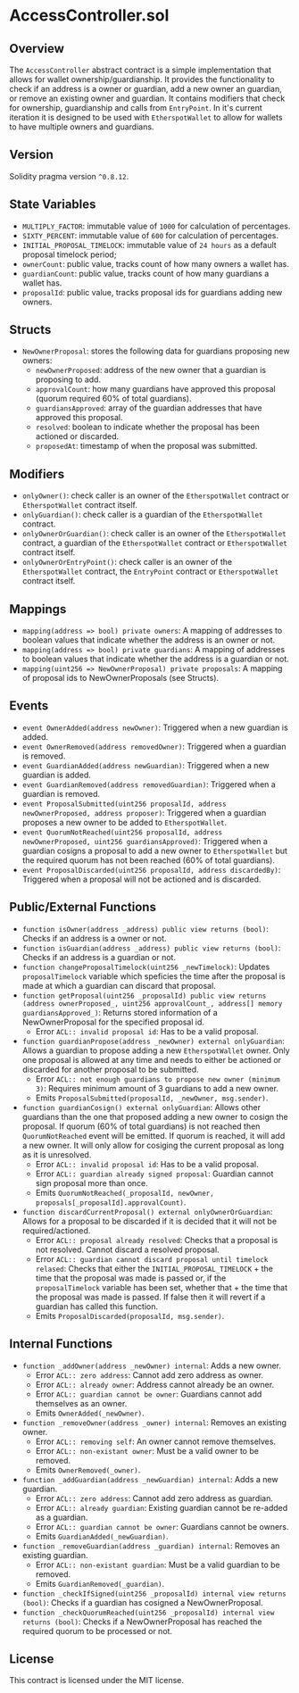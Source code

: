 # AccessController.sol

## Overview

The `AccessController` abstract contract is a simple implementation that allows for wallet ownership/guardianship. It provides the functionality to check if an address is a owner or guardian, add a new owner an guardian, or remove an existing owner and guardian. It contains modifiers that check for ownership, guardianship and calls from `EntryPoint`. In it's current iteration it is designed to be used with `EtherspotWallet` to allow for wallets to have multiple owners and guardians.  

## Version

Solidity pragma version `^0.8.12`.  

## State Variables

- `MULTIPLY_FACTOR`: immutable value of `1000` for calculation of percentages.
- `SIXTY_PERCENT`: immutable value of `600` for calculation of percentages.
- `INITIAL_PROPOSAL_TIMELOCK`: immutable value of `24 hours` as a default proposal timelock period;
- `ownerCount`: public value, tracks count of how many owners a wallet has.
- `guardianCount`: public value, tracks count of how many guardians a wallet has.
- `proposalId`: public value, tracks proposal ids for guardians adding new owners.

## Structs

- `NewOwnerProposal`: stores the following data for guardians proposing new owners:
  - `newOwnerProposed`: address of the new owner that a guardian is proposing to add.
  - `approvalCount`: how many guardians have approved this proposal (quorum required 60% of total guardians).
  - `guardiansApproved`: array of the guardian addresses that have approved this proposal.
  - `resolved`: boolean to indicate whether the proposal has been actioned or discarded.
  - `proposedAt`: timestamp of when the proposal was submitted.

## Modifiers

- `onlyOwner()`: check caller is an owner of the `EtherspotWallet` contract or `EtherspotWallet` contract itself.  
- `onlyGuardian()`: check caller is a guardian of the `EtherspotWallet` contract.
- `onlyOwnerOrGuardian()`: check caller is an owner of the `EtherspotWallet` contract, a guardian of the `EtherspotWallet` contract or `EtherspotWallet` contract itself.  
- `onlyOwnerOrEntryPoint()`: check caller is an owner of the `EtherspotWallet` contract, the `EntryPoint` contract or `EtherspotWallet` contract itself.  

## Mappings

- `mapping(address => bool) private owners`: A mapping of addresses to boolean values that indicate whether the address is an owner or not.  
- `mapping(address => bool) private guardians`: A mapping of addresses to boolean values that indicate whether the address is a guardian or not.  
- `mapping(uint256 => NewOwnerProposal) private proposals`: A mapping of proposal ids to NewOwnerProposals (see Structs).

## Events

- `event OwnerAdded(address newOwner)`: Triggered when a new guardian is added.  
- `event OwnerRemoved(address removedOwner)`: Triggered when a guardian is removed.  
- `event GuardianAdded(address newGuardian)`: Triggered when a new guardian is added.  
- `event GuardianRemoved(address removedGuardian)`: Triggered when a guardian is removed.
- `event ProposalSubmitted(uint256 proposalId, address newOwnerProposed, address proposer)`: Triggered when a guardian proposes a new owner to be added to `EtherspotWallet`.
- `event QuorumNotReached(uint256 proposalId, address newOwnerProposed, uint256 guardiansApproved)`: Triggered when a guardian cosigns a proposal to add a new owner to `EtherspotWallet` but the required quorum has not been reached (60% of total guardians).
- `event ProposalDiscarded(uint256 proposalId, address discardedBy)`: Triggered when a proposal will not be actioned and is discarded.

## Public/External Functions

- `function isOwner(address _address) public view returns (bool)`: Checks if an address is a owner or not.  
- `function isGuardian(address _address) public view returns (bool)`: Checks if an address is a guardian or not.  
- `function changeProposalTimelock(uint256 _newTimelock)`: Updates `proposalTimelock` variable which speficies the time after the proposal is made at which a guardian can discard that proposal.
- `function getProposal(uint256 _proposalId) public view returns (address ownerProposed_, uint256 approvalCount_, address[] memory guardiansApproved_)`: Returns stored information of a NewOwnerProposal for the specified proposal id.
  - Error `ACL:: invalid proposal id`: Has to be a valid proposal.
- `function guardianPropose(address _newOwner) external onlyGuardian`: Allows a guardian to propose adding a new `EtherspotWallet` owner. Only one proposal is allowed at any time and needs to either be actioned or discarded for another proposal to be submitted.
  - Error `ACL:: not enough guardians to propose new owner (minimum 3)`: Requires minimum amount of 3 guardians to add a new owner.
  - Emits `ProposalSubmitted(proposalId, _newOwner, msg.sender)`.
- `function guardianCosign() external onlyGuardian`: Allows other guardians than the one that proposed adding a new owner to cosign the proposal. If quorum (60% of total guardians) is not reached then `QuorumNotReached` event will be emitted. If quorum is reached, it will add a new owner. It will only allow for cosiging the current proposal as long as it is unresolved.
  - Error `ACL:: invalid proposal id`: Has to be a valid proposal.
  - Error `ACL:: guardian already signed proposal`: Guardian cannot sign proposal more than once.
  - Emits `QuorumNotReached(_proposalId, newOwner, proposals[_proposalId].approvalCount)`.
- `function discardCurrentProposal() external onlyOwnerOrGuardian`: Allows for a proposal to be discarded if it is decided that it will not be required/actioned.
  - Error `ACL:: proposal already resolved`: Checks that a proposal is not resolved. Cannot discard a resolved proposal.
  - Error `ACL:: guardian cannot discard proposal until timelock relased`: Checks that either the `INITIAL_PROPOSAL_TIMELOCK` + the time that the proposal was made is passed or, if the `proposalTimelock` variable has been set, whether that + the time that the proposal was made is passed. If false then it will revert if a guardian has called this function.
  - Emits `ProposalDiscarded(proposalId, msg.sender)`.

## Internal Functions

- `function _addOwner(address _newOwner) internal`: Adds a new owner.
  - Error `ACL:: zero address`: Cannot add zero address as owner.
  - Error `ACL:: already owner`: Address cannot already be an owner.
  - Error `ACL:: guardian cannot be owner`: Guardians cannot add themselves as an owner.
  - Emits `OwnerAdded(_newOwner)`.  
- `function _removeOwner(address _owner) internal`: Removes an existing owner.
  - Error `ACL:: removing self`: An owner cannot remove themselves.
  - Error `ACL:: non-existant owner`: Must be a valid owner to be removed.
  - Emits `OwnerRemoved(_owner)`.  
- `function _addGuardian(address _newGuardian) internal`: Adds a new guardian.
  - Error `ACL:: zero address`: Cannot add zero address as guardian.
  - Error `ACL:: already guardian`: Existing guardian cannot be re-added as a guardian.
  - Error `ACL:: guardian cannot be owner`: Guardians cannot be owners.
  - Emits `GuardianAdded(_newGuardian)`.  
- `function _removeGuardian(address _guardian) internal`: Removes an existing guardian.
  - Error `ACL:: non-existant guardian`: Must be a valid guardian to be removed.
  - Emits `GuardianRemoved(_guardian)`.  
- `function _checkIfSigned(uint256 _proposalId) internal view returns (bool)`: Checks if a guardian has cosigned a NewOwnerProposal.
- `function _checkQuorumReached(uint256 _proposalId) internal view returns (bool)`: Checks if a NewOwnerProposal has reached the required quorum to be processed or not.

## License

This contract is licensed under the MIT license.  
